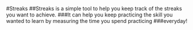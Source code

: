 #Streaks
##Streaks is a simple tool to help you keep track of the streaks you want to achieve.
###It can help you keep practicing the skill you wanted to learn by measuring the time you spend practicing 
###everyday!
